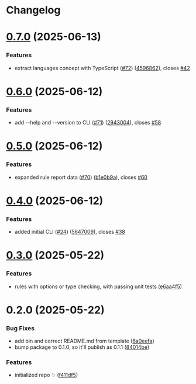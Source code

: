 # Changelog

# [0.7.0](https://github.com/JoshuaKGoldberg/flint/compare/0.6.0...0.7.0) (2025-06-13)

### Features

- extract languages concept with TypeScript ([#72](https://github.com/JoshuaKGoldberg/flint/issues/72)) ([4596862](https://github.com/JoshuaKGoldberg/flint/commit/45968626000f36a1bb09b3fb6b7a0b61fe9234d6)), closes [#42](https://github.com/JoshuaKGoldberg/flint/issues/42)

# [0.6.0](https://github.com/JoshuaKGoldberg/flint/compare/0.5.0...0.6.0) (2025-06-12)

### Features

- add --help and --version to CLI ([#71](https://github.com/JoshuaKGoldberg/flint/issues/71)) ([2943004](https://github.com/JoshuaKGoldberg/flint/commit/2943004f694d980ec3ed2211c5e60d5af1bc5736)), closes [#58](https://github.com/JoshuaKGoldberg/flint/issues/58)

# [0.5.0](https://github.com/JoshuaKGoldberg/flint/compare/0.4.0...0.5.0) (2025-06-12)

### Features

- expanded rule report data ([#70](https://github.com/JoshuaKGoldberg/flint/issues/70)) ([b1e0b9a](https://github.com/JoshuaKGoldberg/flint/commit/b1e0b9a212036bef2823489cde6dcb70a249a011)), closes [#60](https://github.com/JoshuaKGoldberg/flint/issues/60)

# [0.4.0](https://github.com/JoshuaKGoldberg/flint/compare/0.3.0...0.4.0) (2025-06-12)

### Features

- added initial CLI ([#24](https://github.com/JoshuaKGoldberg/flint/issues/24)) ([5647009](https://github.com/JoshuaKGoldberg/flint/commit/5647009b48c96617eb3231cb1c894a6ae3d00a32)), closes [#38](https://github.com/JoshuaKGoldberg/flint/issues/38)

# [0.3.0](https://github.com/JoshuaKGoldberg/flint/compare/0.2.0...0.3.0) (2025-05-22)

### Features

- rules with options or type checking, with passing unit tests ([e6aa4f5](https://github.com/JoshuaKGoldberg/flint/commit/e6aa4f5dadb27dccbd89499049a54fd8d5915f51))

# 0.2.0 (2025-05-22)

### Bug Fixes

- add bin and correct README.md from template ([6a0eefa](https://github.com/JoshuaKGoldberg/flint/commit/6a0eefa3e8e625704b0bb547bf5c83512388974f))
- bump package to 0.1.0, so it'll publish as 0.1.1 ([84014be](https://github.com/JoshuaKGoldberg/flint/commit/84014beb2ab4da1fc7b23cb8a0fc113bbbcb5c52))

### Features

- initialized repo ✨ ([f411df5](https://github.com/JoshuaKGoldberg/flint/commit/f411df5890399bc62e1794e6839562e6c1bd131d))
